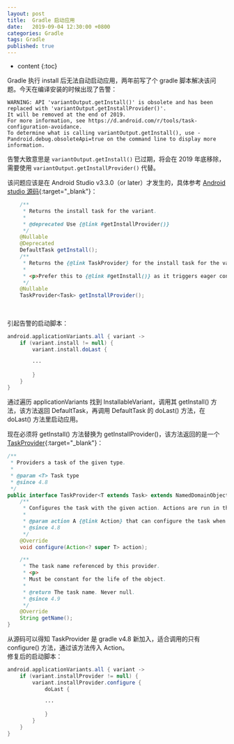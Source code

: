 ```yaml
---
layout: post
title:  Gradle 启动应用
date:   2019-09-04 12:30:00 +0800
categories: Gradle
tags: Gradle
published: true
---
```


* content
{:toc}

Gradle 执行 install 后无法自动启动应用，两年前写了个 gradle 脚本解决该问题。今天在编译安装的时候出现了告警：

```log
WARNING: API 'variantOutput.getInstall()' is obsolete and has been replaced with 'variantOutput.getInstallProvider()'.
It will be removed at the end of 2019.
For more information, see https://d.android.com/r/tools/task-configuration-avoidance.
To determine what is calling variantOutput.getInstall(), use -Pandroid.debug.obsoleteApi=true on the command line to display more information.
```

告警大致意思是 `variantOutput.getInstall()` 已过期，将会在 2019 年底移除，需要使用 `variantOutput.getInstallProvider()` 代替。

该问题应该是在 Android Studio v3.3.0（or later）才发生的，具体参考 [Android studio 源码](
https://android.googlesource.com/platform/tools/base/+/studio-master-dev/build-system/gradle-core/src/main/java/com/android/build/gradle/api/InstallableVariant.java){:target="_blank"}：

```java
    /**
     * Returns the install task for the variant.
     *
     * @deprecated Use {@link #getInstallProvider()}
     */
    @Nullable
    @Deprecated
    DefaultTask getInstall();
    /**
     * Returns the {@link TaskProvider} for the install task for the variant.
     *
     * <p>Prefer this to {@link #getInstall()} as it triggers eager configuration of the task.
     */
    @Nullable
    TaskProvider<Task> getInstallProvider();
```

<br>

引起告警的启动脚本：

```groovy
android.applicationVariants.all { variant ->
    if (variant.install != null) {
        variant.install.doLast {

        ···

        }
    }
}
```

通过遍历 applicationVariants 找到 InstallableVariant，调用其 getInstall() 方法，该方法返回 DefaultTask，再调用 DefaultTask 的 doLast() 方法，在 doLast() 方法里启动应用。

现在必须将 getInstall() 方法替换为 getInstallProvider()，该方法返回的是一个 [TaskProvider](https://github.com/gradle/gradle/blob/b189979845c591d8c4a0032527383df0f6d679b2/subprojects/core-api/src/main/java/org/gradle/api/tasks/TaskProvider.java){:target="_blank"}：

```java
/**
 * Providers a task of the given type.
 *
 * @param <T> Task type
 * @since 4.8
 */
public interface TaskProvider<T extends Task> extends NamedDomainObjectProvider<T> {
    /**
     * Configures the task with the given action. Actions are run in the order added.
     *
     * @param action A {@link Action} that can configure the task when required.
     * @since 4.8
     */
    @Override
    void configure(Action<? super T> action);

    /**
     * The task name referenced by this provider.
     * <p>
     * Must be constant for the life of the object.
     *
     * @return The task name. Never null.
     * @since 4.9
     */
    @Override
    String getName();
}
```

从源码可以得知 TaskProvider 是 gradle v4.8 新加入，适合调用的只有 configure() 方法，通过该方法传入 Action。  
修复后的启动脚本：

```groovy
android.applicationVariants.all { variant ->
    if (variant.installProvider != null) {
        variant.installProvider.configure {
            doLast {

            ···

            }
        }
    }
}
```

